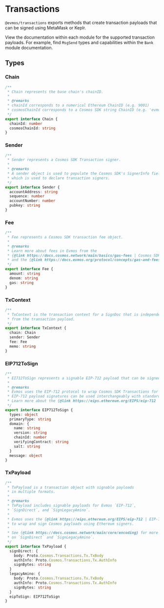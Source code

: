 # Transactions

`@evmos/transactions` exports methods that create transaction payloads that can be signed using MetaMask or Keplr.

View the documentation within each module for the supported transaction payloads. For example, find `MsgSend` types and capabilities within the `Bank` module documentation.

## Types

### Chain

```ts
/**
 * Chain represents the base chain's chainID.
 *
 * @remarks
 * chainId corresponds to a numerical Ethereum ChainID (e.g. 9001)
 * cosmosChainId corresponds to a Cosmos SDK string ChainID (e.g. 'evmos_9001-2'
 */ 
export interface Chain {
  chainId: number
  cosmosChainId: string
}
```

### Sender

```ts
/**
 * Sender represents a Cosmos SDK Transaction signer.
 *
 * @remarks
 * A sender object is used to populate the Cosmos SDK's SignerInfo field,
 * which is used to declare transaction signers.
 */ 
export interface Sender {
  accountAddress: string
  sequence: number
  accountNumber: number
  pubkey: string
}
```

### Fee

```ts
/**
 * Fee represents a Cosmos SDK transaction fee object.
 *
 * @remarks
 * Learn more about fees in Evmos from the
 * {@link https://docs.cosmos.network/main/basics/gas-fees | Cosmos SDK Fee Docs}
 * and the {@link https://docs.evmos.org/protocol/concepts/gas-and-fees | Evmos Gas and Fee Docs}
 */
export interface Fee {
  amount: string
  denom: string
  gas: string
}
```

### TxContext

```ts
/**
 * TxContext is the transaction context for a SignDoc that is independent
 * from the transaction payload.
 */
export interface TxContext {
  chain: Chain
  sender: Sender
  fee: Fee
  memo: string
}
```

### EIP712ToSign

```ts
/**
 * EI712ToSign represents a signable EIP-712 payload that can be signed using MetaMask or Keplr.
 *
 * @remarks
 * Evmos uses the EIP-712 protocol to wrap Cosmos SDK Transactions for Ethereum signing clients.
 * EIP-712 payload signatures can be used interchangeably with standard Cosmos SDK signatures.
 * Learn more about the {@link https://eips.ethereum.org/EIPS/eip-712 | EIP-712 Standard}
 */ 
export interface EIP712ToSign {
  types: object
  primaryType: string
  domain: {
    name: string
    version: string
    chainId: number
    verifyingContract: string
    salt: string
  }
  message: object
}
```

### TxPayload

```ts
/**
 * TxPayload is a transaction object with signable payloads
 * in multiple formats.
 *
 * @remarks
 * TxPayload includes signable payloads for Evmos `EIP-712`,
 * `SignDirect`, and `SignLegacyAmino`.
 *
 * Evmos uses the {@link https://eips.ethereum.org/EIPS/eip-712 | EIP-712 Specification}
 * to wrap and sign Cosmos payloads using Ethereum signers.
 *
 * See {@link https://docs.cosmos.network/main/core/encoding} for more
 * on `SignDirect` and `SignLegacyAmino`.
 */
export interface TxPayload {
  signDirect: {
    body: Proto.Cosmos.Transactions.Tx.TxBody
    authInfo: Proto.Cosmos.Transactions.Tx.AuthInfo
    signBytes: string
  }
  legacyAmino: {
    body: Proto.Cosmos.Transactions.Tx.TxBody
    authInfo: Proto.Cosmos.Transactions.Tx.AuthInfo
    signBytes: string
  }
  eipToSign: EIP712ToSign
}
```
